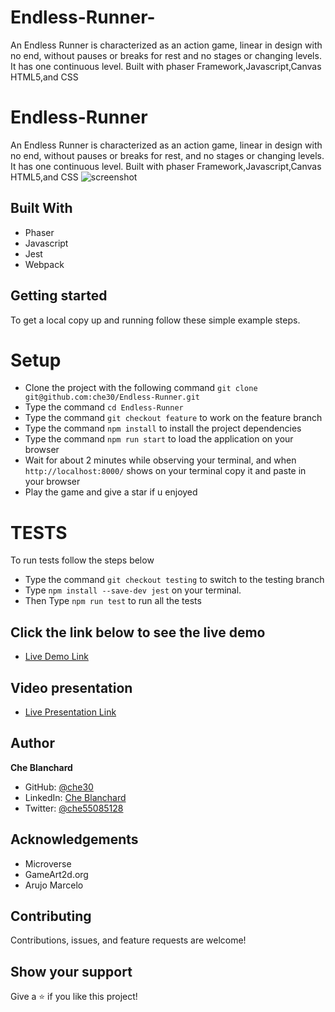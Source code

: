 # Endless-Runner-
An Endless Runner is characterized as an action game, linear in design with no end, without pauses or breaks for rest and no stages or changing levels. It has one continuous level. Built with phaser Framework,Javascript,Canvas HTML5,and CSS
# Endless-Runner
An Endless Runner is characterized as an action game, linear in design with no end, without pauses or breaks for rest, and no stages or changing levels. It has one continuous level. Built with phaser Framework,Javascript,Canvas HTML5,and CSS
![screenshot](../screenshots/endlessshotone.png)
## Built With
- Phaser
- Javascript
- Jest
- Webpack

## Getting started
   To get a local copy up and running follow these simple example steps.
# Setup
- Clone the project with the following command `git clone git@github.com:che30/Endless-Runner.git`
- Type the command `cd Endless-Runner`
- Type the command `git checkout feature` to work on the feature branch 
- Type the command `npm install` to install the project dependencies
- Type the command  `npm run start` to load the application on your browser
- Wait for about 2 minutes while observing your terminal, and when `http://localhost:8000/` shows on your terminal copy it and paste in your browser
- Play the game and give a star if u enjoyed  
# TESTS
To run tests follow the steps below
- Type the command `git checkout testing` to switch to the testing branch 
- Type `npm install --save-dev jest` on your terminal.
- Then Type `npm run test` to run all the tests

## Click the link below to see the live demo
- [Live Demo Link](https://immense-basin-03916.herokuapp.com/)
## Video presentation
- [Live Presentation Link](https://www.loom.com/share/10164f46d22e44c98bca3de10f4bbff2)
## Author
**Che Blanchard**
- GitHub: [@che30](https://github.com/che30)
- LinkedIn: [Che Blanchard](https://www.linkedin.com/in/che-nsoh-9455271b0/)
- Twitter: [@che55085128](https://twitter.com/che55085128)
## Acknowledgements
- Microverse
- GameArt2d.org
- Arujo Marcelo
##  Contributing

Contributions, issues, and feature requests are welcome!

## Show your support

Give a ⭐️ if you like this project!